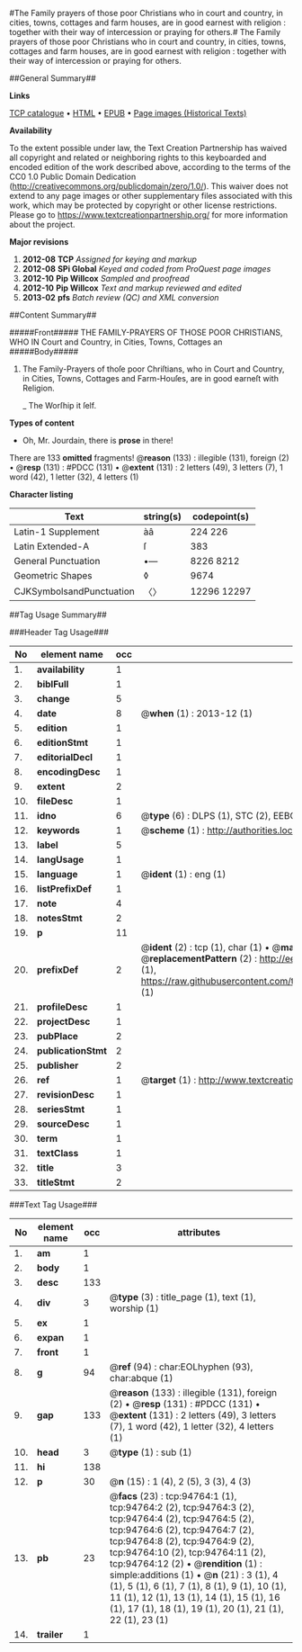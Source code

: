 #The Family prayers of those poor Christians who in court and country, in cities, towns, cottages and farm houses, are in good earnest with religion : together with their way of intercession or praying for others.#
The Family prayers of those poor Christians who in court and country, in cities, towns, cottages and farm houses, are in good earnest with religion : together with their way of intercession or praying for others.

##General Summary##

**Links**

[TCP catalogue](http://www.ota.ox.ac.uk/tcp/)  • 
[HTML](http://tei.it.ox.ac.uk/tcp/Texts-HTML/free/A40/A40831.html)  • 
[EPUB](http://tei.it.ox.ac.uk/tcp/Texts-EPUB/free/A40/A40831.epub) • 
[Page images (Historical Texts)](https://historicaltexts.jisc.ac.uk/eebo-12868186e)

**Availability**

To the extent possible under law, the Text Creation Partnership has waived all copyright and related or neighboring rights to this keyboarded and encoded edition of the work described above, according to the terms of the CC0 1.0 Public Domain Dedication (http://creativecommons.org/publicdomain/zero/1.0/). This waiver does not extend to any page images or other supplementary files associated with this work, which may be protected by copyright or other license restrictions. Please go to https://www.textcreationpartnership.org/ for more information about the project.

**Major revisions**

1. __2012-08__ __TCP__ *Assigned for keying and markup*
1. __2012-08__ __SPi Global__ *Keyed and coded from ProQuest page images*
1. __2012-10__ __Pip Willcox__ *Sampled and proofread*
1. __2012-10__ __Pip Willcox__ *Text and markup reviewed and edited*
1. __2013-02__ __pfs__ *Batch review (QC) and XML conversion*

##Content Summary##

#####Front#####
THE FAMILY-PRAYERS OF THOSE POOR CHRISTIANS, WHO IN Court and Country, in Cities, Towns, Cottages an
#####Body#####

1. The Family-Prayers of thoſe poor Chriſtians, who in Court and Country, in Cities, Towns, Cottages and Farm-Houſes, are in good earneſt with Religion.

    _ The Worſhip it ſelf.

**Types of content**

  * Oh, Mr. Jourdain, there is **prose** in there!

There are 133 **omitted** fragments! 
 @__reason__ (133) : illegible (131), foreign (2)  •  @__resp__ (131) : #PDCC (131)  •  @__extent__ (131) : 2 letters (49), 3 letters (7), 1 word (42), 1 letter (32), 4 letters (1)

**Character listing**


|Text|string(s)|codepoint(s)|
|---|---|---|
|Latin-1 Supplement|àâ|224 226|
|Latin Extended-A|ſ|383|
|General Punctuation|•—|8226 8212|
|Geometric Shapes|◊|9674|
|CJKSymbolsandPunctuation|〈〉|12296 12297|

##Tag Usage Summary##

###Header Tag Usage###

|No|element name|occ|attributes|
|---|---|---|---|
|1.|__availability__|1||
|2.|__biblFull__|1||
|3.|__change__|5||
|4.|__date__|8| @__when__ (1) : 2013-12 (1)|
|5.|__edition__|1||
|6.|__editionStmt__|1||
|7.|__editorialDecl__|1||
|8.|__encodingDesc__|1||
|9.|__extent__|2||
|10.|__fileDesc__|1||
|11.|__idno__|6| @__type__ (6) : DLPS (1), STC (2), EEBO-CITATION (1), OCLC (1), VID (1)|
|12.|__keywords__|1| @__scheme__ (1) : http://authorities.loc.gov/ (1)|
|13.|__label__|5||
|14.|__langUsage__|1||
|15.|__language__|1| @__ident__ (1) : eng (1)|
|16.|__listPrefixDef__|1||
|17.|__note__|4||
|18.|__notesStmt__|2||
|19.|__p__|11||
|20.|__prefixDef__|2| @__ident__ (2) : tcp (1), char (1)  •  @__matchPattern__ (2) : ([0-9\-]+):([0-9IVX]+) (1), (.+) (1)  •  @__replacementPattern__ (2) : http://eebo.chadwyck.com/downloadtiff?vid=$1&page=$2 (1), https://raw.githubusercontent.com/textcreationpartnership/Texts/master/tcpchars.xml#$1 (1)|
|21.|__profileDesc__|1||
|22.|__projectDesc__|1||
|23.|__pubPlace__|2||
|24.|__publicationStmt__|2||
|25.|__publisher__|2||
|26.|__ref__|1| @__target__ (1) : http://www.textcreationpartnership.org/docs/. (1)|
|27.|__revisionDesc__|1||
|28.|__seriesStmt__|1||
|29.|__sourceDesc__|1||
|30.|__term__|1||
|31.|__textClass__|1||
|32.|__title__|3||
|33.|__titleStmt__|2||


###Text Tag Usage###

|No|element name|occ|attributes|
|---|---|---|---|
|1.|__am__|1||
|2.|__body__|1||
|3.|__desc__|133||
|4.|__div__|3| @__type__ (3) : title_page (1), text (1), worship (1)|
|5.|__ex__|1||
|6.|__expan__|1||
|7.|__front__|1||
|8.|__g__|94| @__ref__ (94) : char:EOLhyphen (93), char:abque (1)|
|9.|__gap__|133| @__reason__ (133) : illegible (131), foreign (2)  •  @__resp__ (131) : #PDCC (131)  •  @__extent__ (131) : 2 letters (49), 3 letters (7), 1 word (42), 1 letter (32), 4 letters (1)|
|10.|__head__|3| @__type__ (1) : sub (1)|
|11.|__hi__|138||
|12.|__p__|30| @__n__ (15) : 1 (4), 2 (5), 3 (3), 4 (3)|
|13.|__pb__|23| @__facs__ (23) : tcp:94764:1 (1), tcp:94764:2 (2), tcp:94764:3 (2), tcp:94764:4 (2), tcp:94764:5 (2), tcp:94764:6 (2), tcp:94764:7 (2), tcp:94764:8 (2), tcp:94764:9 (2), tcp:94764:10 (2), tcp:94764:11 (2), tcp:94764:12 (2)  •  @__rendition__ (1) : simple:additions (1)  •  @__n__ (21) : 3 (1), 4 (1), 5 (1), 6 (1), 7 (1), 8 (1), 9 (1), 10 (1), 11 (1), 12 (1), 13 (1), 14 (1), 15 (1), 16 (1), 17 (1), 18 (1), 19 (1), 20 (1), 21 (1), 22 (1), 23 (1)|
|14.|__trailer__|1||

